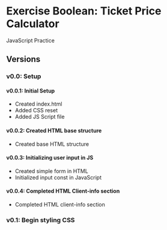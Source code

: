 # Exercise Boolean: Ticket Price Calculator

JavaScript Practice

## Versions

### v0.0: Setup

#### v0.0.1: Initial Setup

* Created index.html
* Added CSS reset
* Added JS Script file

#### v0.0.2: Created HTML base structure

* Created base HTML structure

#### v0.0.3: Initializing user input in JS

* Created simple form in HTML
* Initialized input const in JavaScript

#### v0.0.4: Completed HTML Client-info section

* Completed HTML client-info section

### v0.1: Begin styling CSS
